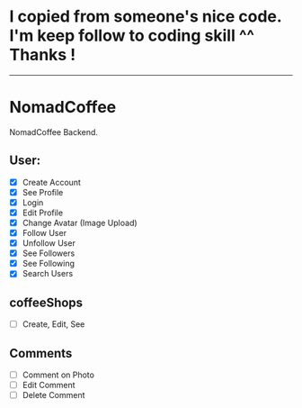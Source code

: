 # I copied from someone's nice code. I'm keep follow to coding skill ^^ Thanks ! 

---

# NomadCoffee

NomadCoffee Backend.
## User:

- [x] Create Account
- [x] See Profile
- [x] Login
- [x] Edit Profile
- [x] Change Avatar (Image Upload)
- [x] Follow User
- [x] Unfollow User
- [x] See Followers
- [x] See Following
- [x] Search Users

## coffeeShops

- [ ] Create, Edit, See

## Comments

- [ ] Comment on Photo
- [ ] Edit Comment
- [ ] Delete Comment